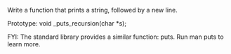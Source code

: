 Write a function that prints a string, followed by a new line.



Prototype: void _puts_recursion(char *s);

FYI: The standard library provides a similar function: puts. Run man puts to learn more.
